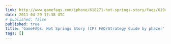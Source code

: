 ```yaml
---
link: http://www.gamefaqs.com/iphone/618271-hot-springs-story/faqs/61941
date: 2011-04-29 17:38 UTC
# published: false
published: true
title: 'GameFAQs: Hot Springs Story (IP) FAQ/Strategy Guide by phazer'
tags: []
---
```



